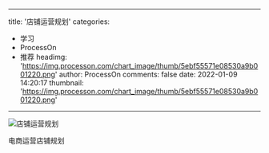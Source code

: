 
---
title: '店铺运营规划'
categories: 
 - 学习
 - ProcessOn
 - 推荐
headimg: 'https://img.processon.com/chart_image/thumb/5ebf55571e08530a9b001220.png'
author: ProcessOn
comments: false
date: 2022-01-09 14:20:17
thumbnail: 'https://img.processon.com/chart_image/thumb/5ebf55571e08530a9b001220.png'
---

<div>   
<img class="thumb" alt="店铺运营规划" src="https://img.processon.com/chart_image/thumb/5ebf55571e08530a9b001220.png" referrerpolicy="no-referrer">
<p>电商运营店铺规划</p>  
</div>
            